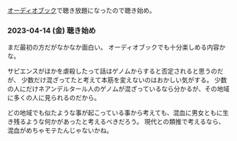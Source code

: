 [オーディオブック](オーディオブック.md)で聴き放題になったので聴き始め。

### 2023-04-14 (金) 聴き始め

まだ最初の方だがなかなか面白い。
オーディオブックでも十分楽しめる内容かな。

サピエンスがほかを虐殺したって話はゲノムからすると否定されると思うのだが、
少数だけ混ざってたと考えて本筋を変えないのはおかしい気がする。
少数の人にだけネアンデルタール人のゲノムが混ざっているなら分かるが、その地域に多くの人に見られるのだから。

どの地域でも似たような事が起こっている事から考えても、混血に男女ともに生き残るような何かがあったと考えるべきだろう。
現代との類推で考えるなら、混血がめちゃモテたんじゃないかね。
